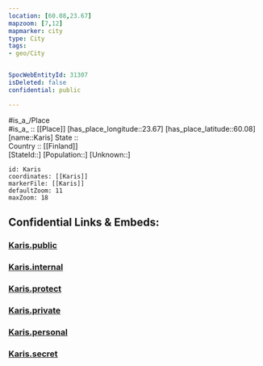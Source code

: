 ```yaml
---
location: [60.08,23.67] 
mapzoom: [7,12] 
mapmarker: city 
type: City
tags:
- geo/City


SpocWebEntityId: 31307
isDeleted: false
confidential: public

---
```

#is_a_/Place  
#is_a_ :: [[Place]] 
[has_place_longitude::23.67] 
[has_place_latitude::60.08] 
[name::Karis] 
State ::  
Country :: [[Finland]]  
[StateId::] 
[Population::] 
[Unknown::] 


```leaflet
id: Karis
coordinates: [[Karis]] 
markerFile: [[Karis]] 
defaultZoom: 11 
maxZoom: 18
```


## Confidential Links & Embeds: 

### [Karis.public](/_public/\Earth\Continent\Europe\Europe~North\Finland\Provinces~Finland\Southern_Finland\counties~Southern_Finland\Uusimaa\CityKaris.public.md) 

### [Karis.internal](/_internal/\Earth\Continent\Europe\Europe~North\Finland\Provinces~Finland\Southern_Finland\counties~Southern_Finland\Uusimaa\CityKaris.internal.md) 

### [Karis.protect](/_protect/\Earth\Continent\Europe\Europe~North\Finland\Provinces~Finland\Southern_Finland\counties~Southern_Finland\Uusimaa\CityKaris.protect.md) 

### [Karis.private](/_private/\Earth\Continent\Europe\Europe~North\Finland\Provinces~Finland\Southern_Finland\counties~Southern_Finland\Uusimaa\CityKaris.private.md) 

### [Karis.personal](/_personal/\Earth\Continent\Europe\Europe~North\Finland\Provinces~Finland\Southern_Finland\counties~Southern_Finland\Uusimaa\CityKaris.personal.md) 

### [Karis.secret](/_secret/\Earth\Continent\Europe\Europe~North\Finland\Provinces~Finland\Southern_Finland\counties~Southern_Finland\Uusimaa\CityKaris.secret.md)

